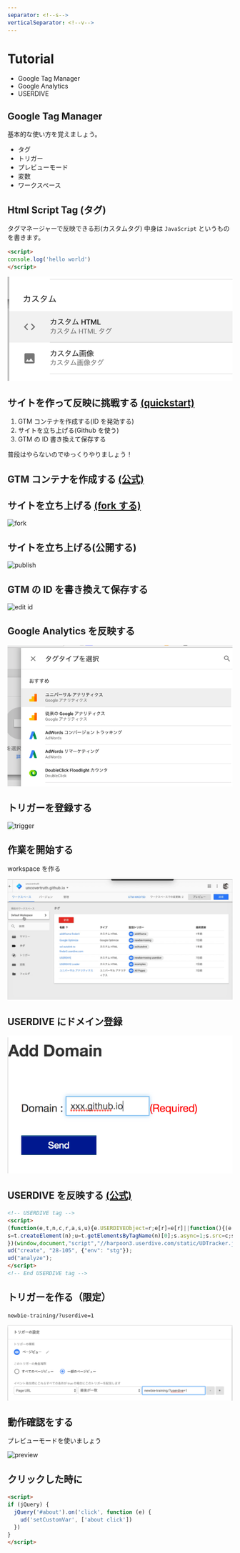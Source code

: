 ```yaml
---
separator: <!--s-->
verticalSeparator: <!--v-->
---
```


# Tutorial

* Google Tag Manager
* Google Analytics
* USERDIVE

<!--s-->

## Google Tag Manager

基本的な使い方を覚えましょう。

* タグ
* トリガー
* プレビューモード
* 変数
* ワークスペース

<!--v-->

## Html Script Tag (タグ)

タグマネージャーで反映できる形(カスタムタグ)
中身は `JavaScript` というものを書きます。

```html
<script>
console.log('hello world')
</script>
```

![image](./img/custom-html.png)

<!--s-->

## サイトを作って反映に挑戦する [(quickstart)](https://developers.google.com/tag-manager/quickstart)

1.  GTM コンテナを作成する(ID を発効する)
1.  サイトを立ち上げる(Github を使う)
1.  GTM の ID 書き換えて保存する

普段はやらないのでゆっくりやりましょう！

<!--v-->

## GTM コンテナを作成する [(公式)](https://support.google.com/tagmanager/answer/6103696?hl=ja#new)

<!--v-->

## サイトを立ち上げる [(fork する)](https://github.com/uncovertruth/newbie-training)

![fork](./img/fork.gif)

<!--v-->

## サイトを立ち上げる(公開する)

![publish](./img/publish.gif)

<!--v-->

## GTM の ID を書き換えて保存する

![edit id](./img/edit-id.gif)

<!--s-->

## Google Analytics を反映する

![ga](./img/ga.png)

<!--v-->

## トリガーを登録する

![trigger](./img/trigger.gif)

<!--s-->

## 作業を開始する

workspace を作る

![workspace](./img/workspace.gif)

<!--v-->

## USERDIVE にドメイン登録

![domain](./img/domain.png)

<!--v-->

## USERDIVE を反映する [(公式)](https://docs.userdive.com/ja/web/devguide/javascript/)

```html
<!-- USERDIVE tag -->
<script>
(function(e,t,n,c,r,a,s,u){e.USERDIVEObject=r;e[r]=e[r]||function(){(e[r].queue=e[r].queue||[]).push(arguments)};
s=t.createElement(n);u=t.getElementsByTagName(n)[0];s.async=1;s.src=c;s.charset=a;u.parentNode.insertBefore(s,u)
})(window,document,"script","//harpoon3.userdive.com/static/UDTracker.js","ud","UTF-8");
ud("create", "28-105", {"env": "stg"});
ud("analyze");
</script>
<!-- End USERDIVE tag -->
```

<!--v-->

## トリガーを作る（限定）

`newbie-training/?userdive=1`

![tregger create](./img/trigger-create.png)

<!--v-->

## 動作確認をする

プレビューモードを使いましょう

![preview](./img/preview.gif)

<!--v-->

## クリックした時に

```html
<script>
if (jQuery) {
  jQuery('#about').on('click', function (e) {
    ud('setCustomVar', ['about click'])
  })
}
</script>
```
